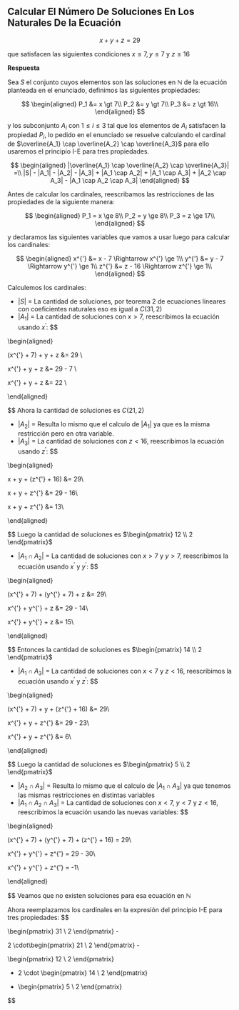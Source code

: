 ## Calcular El Número De Soluciones En Los Naturales De la Ecuación

$$x + y + z = 29$$

que satisfacen las siguientes condiciones $x ≤ 7, y ≤ 7$ y $z ≤ 16$

**Respuesta**

Sea $S$ el conjunto cuyos elementos son las soluciones en $\mathbb{N}$ de la ecuación planteada en el enunciado, definimos las siguientes propiedades:

$$  
\begin{aligned}
P_1 &= x \gt 7\\
P_2 &= y \gt 7\\
P_3 &= z \gt 16\\
\end{aligned}
$$

y los subconjunto $A_i$ con $1 \le i \le 3$ tal que los elementos de $A_i$ satisfacen la propiedad $P_i$, lo pedido en el enunciado se resuelve calculando el cardinal de $\overline{A_1} \cap \overline{A_2} \cap \overline{A_3}$ para ello usaremos el principio I-E para tres propiedades.

$$  
\begin{aligned}
|\overline{A_1} \cap \overline{A_2} \cap \overline{A_3}| =\\
|S| - |A_1| - |A_2| - |A_3| +
|A_1 \cap A_2| + |A_1 \cap A_3| + |A_2 \cap A_3| -
|A_1 \cap A_2 \cap A_3|
\end{aligned}
$$

Antes de calcular los cardinales, reescribamos las restricciones de las propiedades de la siguiente manera:

$$  
\begin{aligned}
P_1 = x \ge 8\\
P_2 = y \ge 8\\
P_3 = z \ge 17\\
\end{aligned}
$$

y declaramos las siguientes variables que vamos a usar luego para calcular los cardinales:

$$  
\begin{aligned}
x^{'} &= x - 7 \Rightarrow x^{'} \ge 1\\
y^{'} &= y - 7 \Rightarrow y^{'} \ge 1\\
z^{'} &= z - 16 \Rightarrow z^{'} \ge 1\\
\end{aligned}
$$ 

Calculemos los cardinales:

- $|S|$ = La cantidad de soluciones, por teorema 2 de ecuaciones lineares con coeficientes naturales eso es igual a $C(31, 2)$
- $|A_1|$ = La cantidad de soluciones con $x \gt 7$, reescribimos la ecuación usando $x^{'}$:
  $$  

\begin{aligned}

 (x^{'} + 7) + y + z &= 29 \\

 x^{'} + y + z &= 29 - 7 \\

 x^{'} + y + z &= 22 \\

\end{aligned}

$$
Ahora la cantidad de soluciones es $C(21,2)$ 
- $|A_2|$ = Resulta lo mismo que el calculo de $|A_1|$ ya que es la misma restricción pero en otra variable.
- $|A_3|$ = La cantidad de soluciones con $z \lt 16$, reescribimos la ecuación usando $z^{'}$:
  $$  

\begin{aligned}

x + y + (z^{'} + 16) &= 29\\

x + y + z^{'} &= 29 - 16\\

x + y + z^{'} &= 13\\

\end{aligned}

$$ Luego la cantidad de soluciones es $\begin{pmatrix} 12 \\ 2 \end{pmatrix}$

- $|A_1 \cap A_2|$ = La cantidad de soluciones con $x \gt 7$ y $y \gt 7$, reescribimos la ecuación usando $x^{'}$ y $y^{'}$:
  $$  

\begin{aligned}

(x^{'} + 7) + (y^{'} + 7) + z &= 29\\

x^{'} + y^{'} + z &= 29 - 14\\

x^{'} + y^{'} + z &= 15\\

\end{aligned}

$$
Entonces la cantidad de soluciones es $\begin{pmatrix} 14 \\ 2 \end{pmatrix}$
- $|A_1 \cap A_3|$ = La cantidad de soluciones con $x \lt 7$ y $z \lt 16$, reescribimos la ecuación usando $x^{'}$ y $z^{'}$:
  $$  

\begin{aligned}

(x^{'} + 7) + y + (z^{'} + 16) &= 29\\

x^{'} + y + z^{'} &= 29 - 23\\

x^{'} + y + z^{'} &= 6\\

\end{aligned}

$$
Luego la cantidad de soluciones es $\begin{pmatrix} 5 \\ 2 \end{pmatrix}$
- $|A_2 \cap A_3|$ = Resulta lo mismo que el calculo de $|A_1 \cap A_3|$ ya que tenemos las mismas restricciones en distintas variables
- $|A_1 \cap A_2 \cap A_3|$ = La cantidad de soluciones con $x \lt 7$, $y \lt 7$ y $z \lt 16$, reescribimos la ecuación usando las nuevas variables:
  $$  

\begin{aligned}

(x^{'} + 7) + (y^{'} + 7) + (z^{'} + 16) = 29\\

x^{'} + y^{'} + z^{'} = 29 - 30\\

x^{'} + y^{'} + z^{'} = -1\\

\end{aligned}

$$
Veamos que no existen soluciones para esa ecuación en $\mathbb{N}$

Ahora reemplazamos los cardinales en la expresión del principio I-E para tres propiedades:
$$

\begin{pmatrix} 31 \\ 2 \end{pmatrix} -

2 \cdot\begin{pmatrix} 21 \\ 2 \end{pmatrix} -

\begin{pmatrix} 12 \\ 2 \end{pmatrix}

+ 2 \cdot \begin{pmatrix} 14 \\ 2 \end{pmatrix}

+ \begin{pmatrix} 5 \\ 2 \end{pmatrix}

$$
